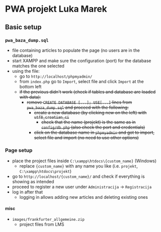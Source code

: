 # PWA projekt Luka Marek

## Basic setup

### `pwa_baza_dump.sql`
* file containing articles to populate the page (no users are in the database)
* start XAMPP and make sure the configuration (port) for the database matches the one selected
* using the file:
    * go to `http://localhost/phpmyadmin/`
    * from `index.php` go to `Import`, select file and click `Import` at the bottom left
    * ~~if the previous didn't work (check if tables and database are loaded with data):~~
        * ~~remove `CREATE DATABASE [...]; USE[...]` lines from `pwa_baza_dump.sql` and proceed with the following:~~
            * ~~create a new database (by clicking new on the left) with `utf8_croatian_ci`~~
                * ~~check that the name (projekt) is the same as in `config/db.php` (also check the port and credentials)~~
            * ~~click on the database name in `phpmyadmin` and got to import, select file and import (no need to use other options)~~

### Page setup
* place the project files inside `C:\xampp\htdocs\{custom_name}` (Windows)
    * replace `{custom_name}` with any name you like (i.e. `projekt`, `C:\xampp\htdocs\projekt`)
* go to `http://localhost/{custom_name}/` and check if everything is showing as intended
* proceed to register a new user under `Administracija` -> `Registracija`
* log in after that
    * logging in allows adding new articles and deleting existing ones

#### misc
* `images/frankfurter_allgemeine.zip`
    * project files from LMS
